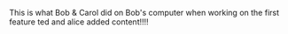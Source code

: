 This is what Bob & Carol did on Bob's computer when working on the first feature
ted and alice added content!!!!
